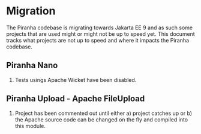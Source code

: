 # Migration

The Piranha codebase is migrating towards Jakarta EE 9 and as such some projects
that are used might or might not be up to speed yet. This document tracks what
projects are not up to speed and where it impacts the Piranha codebase.

## Piranha Nano

1. Tests usings Apache Wicket have been disabled.

## Piranha Upload - Apache FileUpload

1. Project has been commented out until either a) project catches up or b) the
Apache source code can be changed on the fly and compiled into this module.
